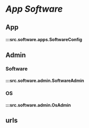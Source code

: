 # ***App Software***

## App
#### :::src.software.apps.SoftwareConfig

## Admin

### Software
#### :::src.software.admin.SoftwareAdmin

### OS
#### :::src.software.admin.OsAdmin

## urls
